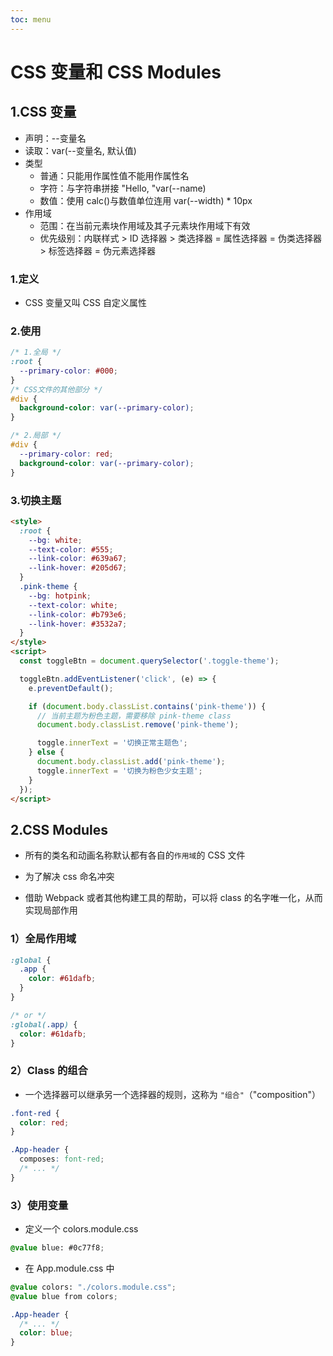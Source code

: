 ```yaml
---
toc: menu
---
```


# CSS 变量和 CSS Modules

## 1.CSS 变量

- 声明：--变量名
- 读取：var(--变量名, 默认值)
- 类型
  - 普通：只能用作属性值不能用作属性名
  - 字符：与字符串拼接 "Hello, "var(--name)
  - 数值：使用 calc()与数值单位连用 var(--width) \* 10px
- 作用域
  - 范围：在当前元素块作用域及其子元素块作用域下有效
  - 优先级别：内联样式 > ID 选择器 > 类选择器 = 属性选择器 = 伪类选择器 > 标签选择器 = 伪元素选择器

### 1.定义

- CSS 变量又叫 CSS 自定义属性

### 2.使用

```css
/* 1.全局 */
:root {
  --primary-color: #000;
}
/* CSS文件的其他部分 */
#div {
  background-color: var(--primary-color);
}

/* 2.局部 */
#div {
  --primary-color: red;
  background-color: var(--primary-color);
}
```

### 3.切换主题

```html
<style>
  :root {
    --bg: white;
    --text-color: #555;
    --link-color: #639a67;
    --link-hover: #205d67;
  }
  .pink-theme {
    --bg: hotpink;
    --text-color: white;
    --link-color: #b793e6;
    --link-hover: #3532a7;
  }
</style>
<script>
  const toggleBtn = document.querySelector('.toggle-theme');

  toggleBtn.addEventListener('click', (e) => {
    e.preventDefault();

    if (document.body.classList.contains('pink-theme')) {
      // 当前主题为粉色主题，需要移除 pink-theme class
      document.body.classList.remove('pink-theme');

      toggle.innerText = '切换正常主题色';
    } else {
      document.body.classList.add('pink-theme');
      toggle.innerText = '切换为粉色少女主题';
    }
  });
</script>
```

## 2.CSS Modules

- 所有的类名和动画名称默认都有各自的`作用域`的 CSS 文件

- 为了解决 css 命名冲突

- 借助 Webpack 或者其他构建工具的帮助，可以将 class 的名字唯一化，从而实现局部作用

### 1）全局作用域

```css
:global {
  .app {
    color: #61dafb;
  }
}

/* or */
:global(.app) {
  color: #61dafb;
}
```

### 2）Class 的组合

- 一个选择器可以继承另一个选择器的规则，这称为 `"组合"`（"composition"）

```css
.font-red {
  color: red;
}

.App-header {
  composes: font-red;
  /* ... */
}
```

### 3）使用变量

- 定义一个 colors.module.css

```css
@value blue: #0c77f8;
```

- 在 App.module.css 中

```css
@value colors: "./colors.module.css";
@value blue from colors;

.App-header {
  /* ... */
  color: blue;
}
```
